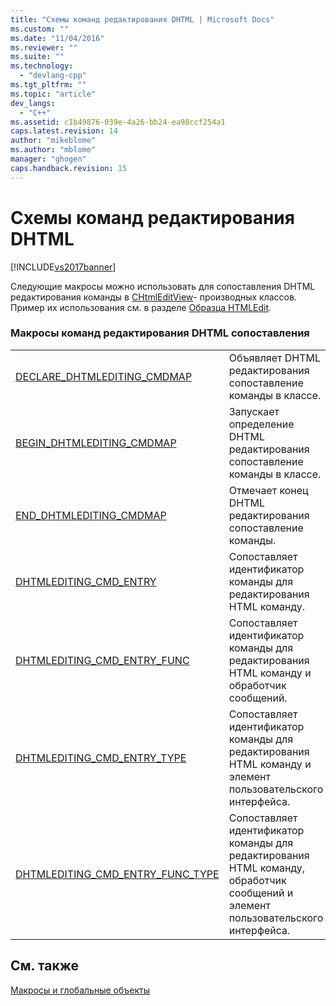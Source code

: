 ```yaml
---
title: "Схемы команд редактирования DHTML | Microsoft Docs"
ms.custom: ""
ms.date: "11/04/2016"
ms.reviewer: ""
ms.suite: ""
ms.technology: 
  - "devlang-cpp"
ms.tgt_pltfrm: ""
ms.topic: "article"
dev_langs: 
  - "C++"
ms.assetid: c1b49876-039e-4a26-bb24-ea98ccf254a1
caps.latest.revision: 14
author: "mikeblome"
ms.author: "mblome"
manager: "ghogen"
caps.handback.revision: 15
---
```

# Схемы команд редактирования DHTML
[!INCLUDE[vs2017banner](../../assembler/inline/includes/vs2017banner.md)]

Следующие макросы можно использовать для сопоставления DHTML редактирования команды в [CHtmlEditView](../../mfc/reference/chtmleditview-class.md)\- производных классов.  Пример их использования см. в разделе [Образца HTMLEdit](../../top/visual-cpp-samples.md).  
  
### Макросы команд редактирования DHTML сопоставления  
  
|||  
|-|-|  
|[DECLARE\_DHTMLEDITING\_CMDMAP](../Topic/DECLARE_DHTMLEDITING_CMDMAP.md)|Объявляет DHTML редактирования сопоставление команды в классе.|  
|[BEGIN\_DHTMLEDITING\_CMDMAP](../Topic/BEGIN_DHTMLEDITING_CMDMAP.md)|Запускает определение DHTML редактирования сопоставление команды в классе.|  
|[END\_DHTMLEDITING\_CMDMAP](../Topic/END_DHTMLEDITING_CMDMAP.md)|Отмечает конец DHTML редактирования сопоставление команды.|  
|[DHTMLEDITING\_CMD\_ENTRY](../Topic/DHTMLEDITING_CMD_ENTRY.md)|Сопоставляет идентификатор команды для редактирования HTML команду.|  
|[DHTMLEDITING\_CMD\_ENTRY\_FUNC](../Topic/DHTMLEDITING_CMD_ENTRY_FUNC.md)|Сопоставляет идентификатор команды для редактирования HTML команду и обработчик сообщений.|  
|[DHTMLEDITING\_CMD\_ENTRY\_TYPE](../Topic/DHTMLEDITING_CMD_ENTRY_TYPE.md)|Сопоставляет идентификатор команды для редактирования HTML команду и элемент пользовательского интерфейса.|  
|[DHTMLEDITING\_CMD\_ENTRY\_FUNC\_TYPE](../Topic/DHTMLEDITING_CMD_ENTRY_FUNC_TYPE.md)|Сопоставляет идентификатор команды для редактирования HTML команду, обработчик сообщений и элемент пользовательского интерфейса.|  
  
## См. также  
 [Макросы и глобальные объекты](../../mfc/reference/mfc-macros-and-globals.md)